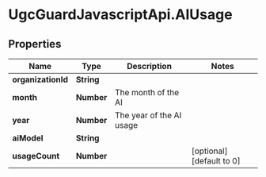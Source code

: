 # UgcGuardJavascriptApi.AIUsage

## Properties

Name | Type | Description | Notes
------------ | ------------- | ------------- | -------------
**organizationId** | **String** |  | 
**month** | **Number** | The month of the AI | 
**year** | **Number** | The year of the AI usage | 
**aiModel** | **String** |  | 
**usageCount** | **Number** |  | [optional] [default to 0]


